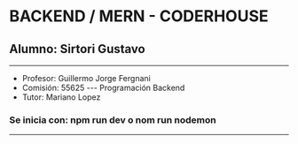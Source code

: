 # BACKEND / MERN - CODERHOUSE

## Alumno: Sirtori Gustavo

---

* Profesor: Guillermo Jorge Fergnani  
* Comisión: 55625 --- Programación Backend
* Tutor: Mariano Lopez

### Se inicia con: npm run dev  o nom run nodemon

---

